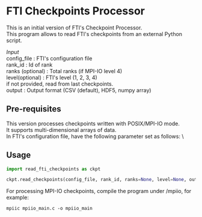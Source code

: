 # FTI Checkpoints Processor

This is an initial version of FTI's Checkpoint Processor. \
This program allows to read FTI's checkpoints from an external Python script. 

*Input* \
config_file			: FTI's configuration file \
rank_id    			: Id of rank \
ranks (optional)	: Total ranks (if MPI-IO level 4) \
level(optional)     : FTI's level (1, 2, 3, 4) \
					 if not provided, read from last checkpoints. \
output 				: Output format (CSV (default), HDF5, numpy array)



## Pre-requisites

This version processes checkpoints written with POSIX/MPI-IO mode. \
It supports multi-dimensional arrays of data. \
In FTI's configuration file, have the following parameter set as follows: \


## Usage

```python
import read_fti_checkpoints as ckpt

ckpt.read_checkpoints(config_file, rank_id, ranks=None, level=None, output=None)

```

For processing MPI-IO checkpoints, compile the program under /mpiio, for example: 
```
mpiic mpiio_main.c -o mpiio_main
```